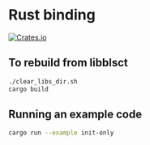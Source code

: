 # Rust binding

[![Crates.io](https://img.shields.io/crates/v/navio-blsct.svg)](https://crates.io/crates/navio-blsct)

## To rebuild from libblsct

```bash
./clear_libs_dir.sh
cargo build
```

## Running an example code

```bash
cargo run --example init-only
``` 
